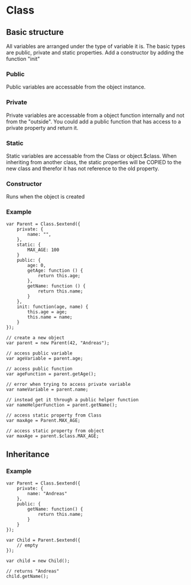 # Class

## Basic structure
All variables are arranged under the type of variable it is. The basic types are public, private and static properties. Add a constructor by adding the function "init"</p>

### Public
Public variables are accessable from the object instance. 

### Private
Private variables are accessable from a object function internally and not from the "outside". You could add a public function that has access to a private property and return it.

### Static
Static variables are accessable from the Class or object.$class. When inheriting from another class, the static properties will be COPIED to the new class and therefor it has not reference to the old property.

### Constructor
Runs when the object is created

### Example

    var Parent = Class.$extend({
        private: {
            name: "",
        },
        static: {
            MAX_AGE: 100
        }
        public: {
            age: 0,
            getAge: function () {
                return this.age;
            },
            getName: function () {
                return this.name;
            }
        },
        init: function(age, name) {
            this.age = age;
            this.name = name;
        }
    });

    // create a new object
    var parent = new Parent(42, "Andreas");

    // access public variable
    var ageVariable = parent.age;

    // access public function
    var ageFunction = parent.getAge();

    // error when trying to access private variable
    var nameVariable = parent.name;

    // instead get it through a public helper function 
    var nameHelperFunction = parent.getName();
    
    // access static property from Class
    var maxAge = Parent.MAX_AGE;
    
    // access static property from object
    var maxAge = parent.$class.MAX_AGE;
    
## Inheritance

### Example

    var Parent = Class.$extend({
        private: {
            name: "Andreas"
        },
        public: {
            getName: function() {
                return this.name;
            }
        }
    });
    
    var Child = Parent.$extend({
        // empty
    });
    
    var child = new Child();
    
    // returns "Andreas"
    child.getName();